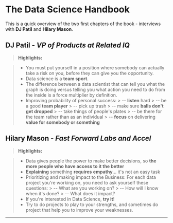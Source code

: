 The Data Science Handbook
=======================

This is a quick overview of the two first chapters of the book - interviews with **DJ Patil** and **Hilary Mason**.

DJ Patil - <i>VP of Products at Related IQ</i>
-------------
> **Highlights:**

> - You must put yourself in a position where somebody can actually take a risk on you, before they can give you the opportunity.
> - Data science is a <b>team sport</b>.
> - The difference between a data scientist that can tell you what the graph is doing versus telling you what action you need to do from the inside is a force multiplier by definition.
> - Improving probability of personal success:
	> -- **listen** hard
	> -- be a good **team player**
	> -- pick up trash
	> -- make sure **balls don't get dropped**
	> -- take things of people's plates
	> -- be there for the team rather than as an individual
	> -- **focus** on delivering **value for somebody or something**



Hilary Mason - <i>Fast Forward Labs and Accel</i>
-------------
> **Highlights:**

> - Data gives people the power to make better decisions, so **the more people who have access to it the better**
> - **Explaining** something **requires** **empathy**... it's not an easy task
> - Prioritizing and making impact to the Business:
> For each data project you're working on, you need to ask yourself these questions:
	> -- What are you working on?
	> -- How will I know when it's done?
	> -- What does it impact?
> - If you're interested in Data Science, **try it**!
> - Try to do projects to play to your strengths, and sometimes do project that help you to improve your weaknesses.


----------

